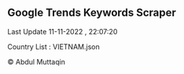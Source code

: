 

## Google Trends Keywords Scraper 
 
Last Update 11-11-2022 , 22:07:20

Country List :
VIETNAM.json



© Abdul Muttaqin 
